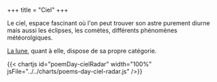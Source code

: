 +++
title = "Ciel"
+++

Le ciel, espace fascinant où l'on peut trouver son astre purement diurne mais aussi les éclipses, les comètes, différents phénomènes météorolgiques.

[La lune](../lune), quant à elle, dispose de sa propre catégorie.

{{< chartjs id="poemDay-cielRadar" width="100%" jsFile="../../charts/poems-day-ciel-radar.js" />}}

